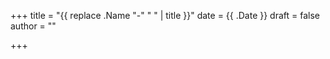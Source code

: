 +++
title = "{{ replace .Name "-" " " | title }}"
date = {{ .Date }}
draft = false
author = ""

+++

